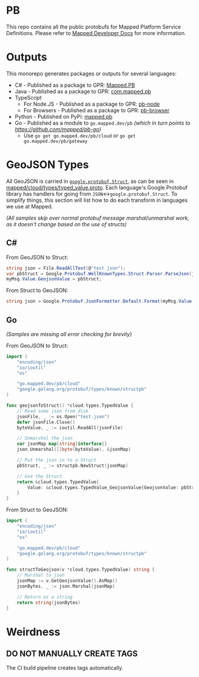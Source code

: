 # PB
This repo contains all the public protobufs for Mapped Platform Service Definitions. Please refer to [Mapped Developer Docs](https://developer.mapped.com/docs) for more information.
 
# Outputs
This monorepo generates packages or outputs for several languages:
- C# - Published as a package to GPR: [Mapped.PB](https://github.com/mapped/pb/packages/1629360)
- Java - Published as a package to GPR: [com.mapped.pb](https://github.com/mapped/pb/packages/)
- TypeScript
  - For Node.JS - Published as a package to GPR: [pb-node](https://github.com/mapped/pb/pkgs/npm/pb-node)
  - For Browsers - Published as a package to GPR: [pb-browser](https://github.com/mapped/pb/pkgs/npm/pb-browser)
- Python - Published on PyPi: [mapped.pb](https://pypi.org/project/mapped.pb/)
- Go - Published as a module to `go.mapped.dev/pb` _(which in turn points to https://github.com/mapped/pb-go)_
  - Use `go get go.mapped.dev/pb/cloud` or `go get go.mapped.dev/pb/gateway`

# GeoJSON Types
All GeoJSON is carried in [`google.protobuf.Struct`](https://developers.google.com/protocol-buffers/docs/reference/google.protobuf#google.protobuf.Struct), as can be seen in [mapped/cloud/types/typed_value.proto](https://github.com/mapped/pb/blob/main/mapped/cloud/types/geojson.proto). Each language's Google Protobuf library has handlers for going from `JSON`<->`google.protobuf.Struct`. To simplify things, this section will list how to do each transform in languages we use at Mapped.

_(All samples skip over normal protobuf message marshal/unmarshal work, as it doesn't change based on the use of structs)_

## C#

From GeoJSON to Struct:
```csharp
string json = File.ReadAllText(@"test.json");
var pbStruct = Google.Protobuf.WellKnownTypes.Struct.Parser.ParseJson(json);
myMsg.Value.GeojsonValue = pbStruct;
```

From Struct to GeoJSON:
```csharp
string json = Google.Protobuf.JsonFormatter.Default.Format(myMsg.Value.GeojsonValue);
```

## Go
_(Samples are missing all error checking for brevity)_

From GeoJSON to Struct:
```go
import (
	"encoding/json"
	"io/ioutil"
	"os"

	"go.mapped.dev/pb/cloud"
	"google.golang.org/protobuf/types/known/structpb"
)

func geojsonToStruct() *cloud.types.TypedValue {
	// Read some json from disk
	jsonFile, _ := os.Open("test.json")
	defer jsonFile.Close()
	byteValue, _ := ioutil.ReadAll(jsonFile)

	// Unmarshal the json
	var jsonMap map[string]interface{}
	json.Unmarshal([]byte(byteValue), &jsonMap)

	// Put the json in to a Struct
	pbStruct, _ := structpb.NewStruct(jsonMap)

	// Use the Struct
	return &cloud.types.TypedValue{
		Value: &cloud.types.TypedValue_GeojsonValue{GeojsonValue: pbStruct},
	}
}
```

From Struct to GeoJSON:
```go
import (
	"encoding/json"
	"io/ioutil"
	"os"

	"go.mapped.dev/pb/cloud"
	"google.golang.org/protobuf/types/known/structpb"
)

func structToGeojson(v *cloud.types.TypedValue) string {
	// Marshal to json
	jsonMap := v.GetGeojsonValue().AsMap()
	jsonBytes, _ := json.Marshal(jsonMap)

	// Return as a string
	return string(jsonBytes)
}
```

# Weirdness

## DO NOT MANUALLY CREATE TAGS
The CI build pipeline creates tags automatically.

